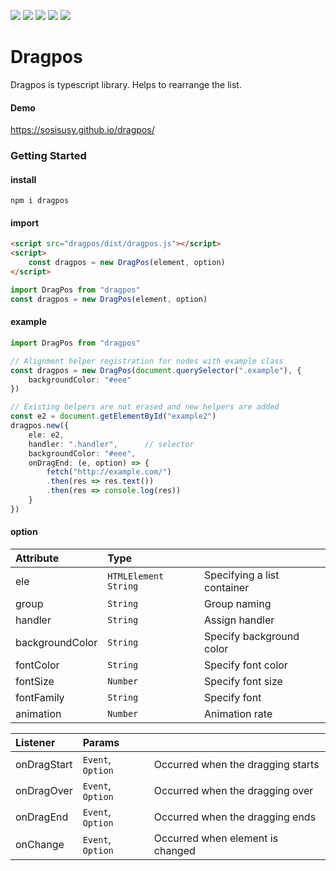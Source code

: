 ![](https://img.shields.io/npm/l/dragpos) ![](https://img.shields.io/npm/v/dragpos) ![](https://img.shields.io/github/package-json/v/sosisusy/dragpos) ![](https://img.shields.io/bundlephobia/min/dragpos) ![](https://img.shields.io/npm/dm/dragpos)

# Dragpos

Dragpos is typescript library.
Helps to rearrange the list.

#### Demo
<https://sosisusy.github.io/dragpos/>

### Getting Started

#### install
```shell
npm i dragpos
```

#### import
```html
<script src="dragpos/dist/dragpos.js"></script>
<script>
    const dragpos = new DragPos(element, option)
</script>
```
```javascript
import DragPos from "dragpos"
const dragpos = new DragPos(element, option)
```

#### example

```typescript
import DragPos from "dragpos"

// Alignment helper registration for nodes with example class
const dragpos = new DragPos(document.querySelector(".example"), {
    backgroundColor: "#eee"
})

// Existing helpers are not erased and new helpers are added
const e2 = document.getElementById("example2")
dragpos.new({
    ele: e2,
    handler: ".handler",      // selector
    backgroundColor: "#eee",
    onDragEnd: (e, option) => {
        fetch("http://example.com/")
        .then(res => res.text())
        .then(res => console.log(res))
    }
})
```

#### option
| Attribute | Type |     |
|:----|:----|:----|
| ele | `HTMLElement` `String` | Specifying a list container |
| group | `String` | Group naming |
| handler | `String` | Assign handler |
| backgroundColor | `String` | Specify background color |
| fontColor | `String` | Specify font color |
| fontSize |`Number` | Specify font size |
| fontFamily | `String` | Specify font |
| animation | `Number` | Animation rate |
   
   
|Listener|Params|   |
|:---|:---|:---|
| onDragStart | `Event`, `Option` | Occurred when the dragging starts |
| onDragOver | `Event`, `Option` | Occurred when the dragging over |
| onDragEnd | `Event`, `Option` | Occurred when the dragging ends |
| onChange | `Event`, `Option` | Occurred when element is changed |
